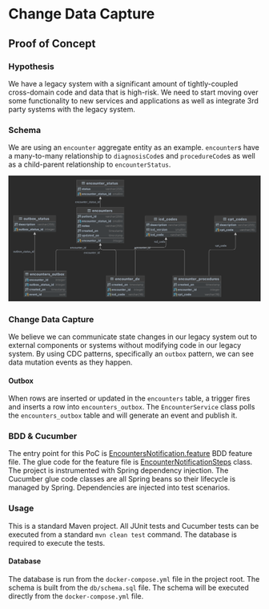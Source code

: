# Change Data Capture
## Proof of Concept
### Hypothesis
We have a legacy system with a significant amount of tightly-coupled cross-domain code and data that is high-risk. We need to start moving over some functionality to new services and applications as well as integrate 3rd party systems with the legacy system.

### Schema
We are using an `encounter` aggregate entity as an example. `encounter`s have a many-to-many relationship to `diagnosisCode`s and `procedureCode`s as well as a child-parent relationship to `encounterStatus`.

![](./docs/cdc-poc.png)

### Change Data Capture
We believe we can communicate state changes in our legacy system out to external components or systems without modifying code in our legacy system. By using CDC patterns, specifically an `outbox` pattern, we can see data mutation events as they happen.

#### Outbox
When rows are inserted or updated in the `encounters` table, a trigger fires and inserts a row into `encounters_outbox`. The `EncounterService` class polls the `encounters_outbox` table and will generate an event and publish it.

### BDD & Cucumber
The entry point for this PoC is [EncountersNotification.feature](src/test/resources/com/svhelloworld/cdc/cucumber/EncountersNotification.feature) BDD feature file. The glue code for the feature file is [EncounterNotificationSteps](src/test/java/com/svhelloworld/cdc/cucumber/steps/EncounterNotificationSteps.java) class. The project is instrumented with Spring dependency injection. The Cucumber glue code classes are all Spring beans so their lifecycle is managed by Spring. Dependencies are injected into test scenarios.

### Usage
This is a standard Maven project. All JUnit tests and Cucumber tests can be executed from a standard `mvn clean test` command. The database is required to execute the tests.

#### Database
The database is run from the `docker-compose.yml` file in the project root. The schema is built from the `db/schema.sql` file. The schema will be executed directly from the `docker-compose.yml` file.